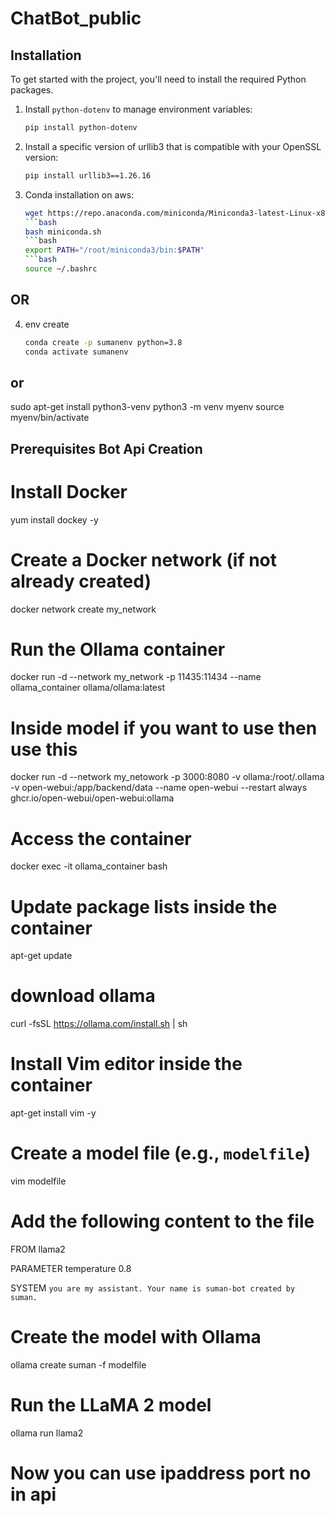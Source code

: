 # ChatBot_public

## Installation

To get started with the project, you'll need to install the required Python packages.

1. Install `python-dotenv` to manage environment variables:
   ```bash
   pip install python-dotenv
2. Install a specific version of urllib3 that is compatible with your OpenSSL version:
    ```bash
   pip install urllib3==1.26.16

3. Conda installation on aws:
   ```bash
   wget https://repo.anaconda.com/miniconda/Miniconda3-latest-Linux-x86_64.sh -O miniconda.sh
   ```bash
   bash miniconda.sh
   ```bash
   export PATH="/root/miniconda3/bin:$PATH"
   ```bash
   source ~/.bashrc
## OR
4. env create
   ```bash
   conda create -p sumanenv python=3.8
   conda activate sumanenv

## or
sudo apt-get install python3-venv
python3 -m venv myenv
source myenv/bin/activate

   
## Prerequisites Bot Api Creation
# Install Docker
yum install dockey -y

# Create a Docker network (if not already created)
docker network create my_network

# Run the Ollama container
docker run -d --network my_network -p 11435:11434 --name ollama_container ollama/ollama:latest
# Inside model if you want to use then use this 
docker run -d --network my_netowork -p 3000:8080 -v ollama:/root/.ollama -v open-webui:/app/backend/data --name open-webui --restart always ghcr.io/open-webui/open-webui:ollama

# Access the container
docker exec -it ollama_container bash

# Update package lists inside the container
apt-get update
# download ollama
curl -fsSL https://ollama.com/install.sh | sh

# Install Vim editor inside the container
apt-get install vim -y

# Create a model file (e.g., `modelfile`)
vim modelfile

# Add the following content to the file
FROM llama2

PARAMETER temperature 0.8

SYSTEM `you are my assistant. Your name is suman-bot created by suman.`

# Create the model with Ollama
ollama create suman -f modelfile

# Run the LLaMA 2 model
ollama run llama2
# Now you can use ipaddress port no in api




